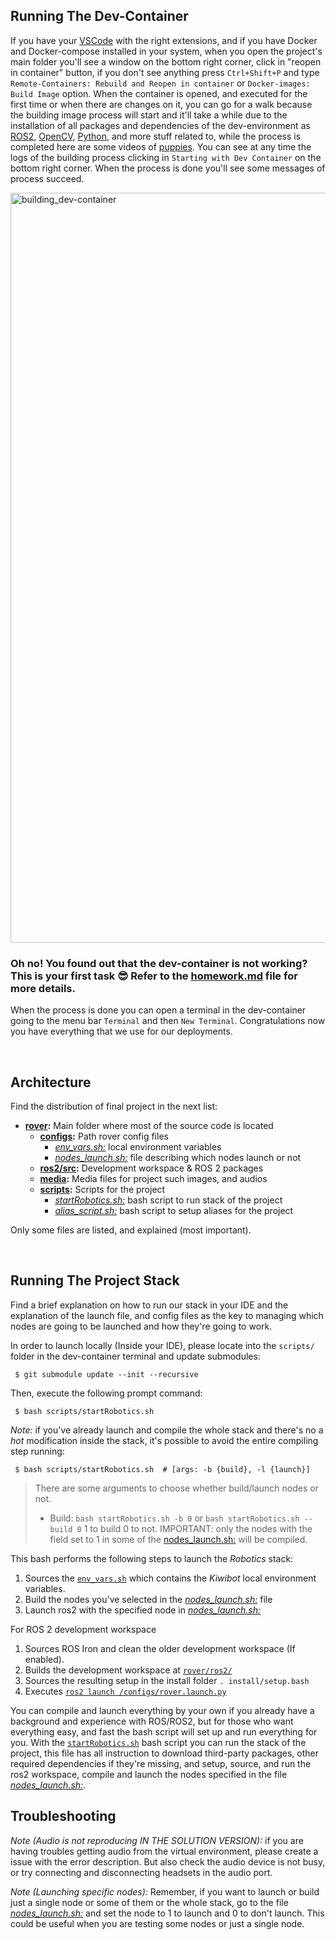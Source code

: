 <!-- ---------------------------------------------------------------------- -->
## **Running The Dev-Container**
 
If you have your [VSCode](https://code.visualstudio.com/) with the right extensions, and if you have Docker and Docker-compose installed in your system, when you open the project's main folder you'll see a window on the bottom right corner, click in "reopen in container" button, if you don't see anything press `Ctrl+Shift+P` and type `Remote-Containers: Rebuild and Reopen in container` or `Docker-images: Build Image` option. When the container is opened, and executed for the first time or when there are changes on it, you can go for a walk because the building image process will start and it'll take a while due to the installation of all packages and dependencies of the dev-environment as [ROS2](https://index.ros.org/doc/ros2/), [OpenCV](https://opencv.org/), [Python](https://www.python.org/), and more stuff related to, while the process is completed here are some videos of [puppies](https://www.youtube.com/watch?v=mRf3-JkwqfU). You can see at any time the logs of the building process clicking in `Starting with Dev Container` on the bottom right corner. When the process is done you'll see some messages of process succeed.
 
<img src="https://user-images.githubusercontent.com/43115782/87437367-d5806200-c5b3-11ea-9bf2-836e45f46ed8.gif" alt="building_dev-container" width="1200">
 
### Oh no! You found out that the dev-container is not working? This is your first task :sunglasses: Refer to the [homework.md](./homework.md) file for more details.

When the process is done you can open a terminal in the dev-container going to the menu bar `Terminal` and then `New Terminal`. Congratulations now you have everything that we use for our deployments.
 

<br />

<!-- ---------------------------------------------------------------------- -->
## **Architecture**
 
Find the distribution of final project in the next list:
 
- **[rover](../rover):** Main folder where most of the source code is located
  - **[configs](../rover/configs):** Path rover config files
     - [*env_vars.sh:*](/rover/configs/env_vars.sh) local environment variables
     - [*nodes_launch.sh:*](/rover/configs/nodes_launch.sh) file describing which nodes launch or not
  - **[ros2/src](../rover/ros2/src):** Development workspace & ROS 2 packages
  - **[media](../rover/media):** Media files for project such images, and audios 
  - **[scripts](../scripts):** Scripts for the project
     - [*startRobotics.sh:*](/scripts/startRobotics.sh) bash script to run stack of the project
     - [*alias_script.sh:*](/scripts/alias_script.sh) bash script to setup aliases for the project


Only some files are listed, and explained (most important).
 
<br />
 

<!-- ---------------------------------------------------------------------- -->
## **Running The Project Stack**
 
Find a brief explanation on how to run our stack in your IDE and the explanation of the launch file, and config files as the key to managing which nodes are going to be launched and how they're going to work.
 
In order to launch locally (Inside your IDE), please locate into the `scripts/` folder in the dev-container terminal and update submodules:

     $ git submodule update --init --recursive

Then, execute the following prompt command:
 
     $ bash scripts/startRobotics.sh

*Note:* if you've already launch and compile the whole stack and there's no a *hot* modification inside the stack, it's possible to avoid the entire compiling step running:

     $ bash scripts/startRobotics.sh  # [args: -b {build}, -l {launch}]

> There are some arguments to choose whether build/launch nodes or not.
>- Build: ```bash startRobotics.sh -b 0``` or ```bash startRobotics.sh --build 0``` 1 to build 0 to not. IMPORTANT: only the nodes with the field set to 1 in some of the [nodes_launch.sh:](../rover/configs/nodes_launch.sh) will be compiled.

This bash performs the following steps to launch the *Robotics* stack:
 
1. Sources the [`env_vars.sh`](../rover/configs/env_vars.sh) which contains the *Kiwibot* local environment variables.
2. Build the nodes you've selected in the [*nodes_launch.sh:*](../rover/configs/nodes_launch.sh) file
3. Launch ros2 with the specified node in [*nodes_launch.sh:*](../rover/configs/nodes_launch.sh)

For ROS 2 development workspace

1. Sources ROS Iron and clean the older development workspace (If enabled).
2. Builds the development workspace at [`rover/ros2/`](rover/ros2)
3. Sources the resulting setup in the install folder `. install/setup.bash`
4. Executes [`ros2 launch /configs/rover.launch.py`](../rover/configs/rover.launch.py)

You can compile and launch everything by your own if you already have a background and experience with ROS/ROS2, but for those who want everything easy, and fast the bash script will set up and run everything for you. With the [``startRobotics.sh``](../scripts/startRobotics.sh) bash script you can run the stack of the project, this file has all instruction to download third-party packages, other required dependencies if they're missing, and setup, source, and run the ros2 workspace, compile and launch the nodes specified in the file [*nodes_launch.sh:*](/rover/configs/nodes_launch.sh).

<!-- ---------------------------------------------------------------------- -->
## Troubleshooting

*Note (Audio is not reproducing IN THE SOLUTION VERSION):* if you are having troubles getting audio from the virtual environment, please create a issue with the error description. But also check the audio device is not busy, or try connecting and disconnecting headsets in the audio port.

*Note (Launching specific nodes):* Remember, if you want to launch or build just a single node or some of them or the whole stack, go to the file [*nodes_launch.sh:*](/rover/configs/nodes_launch.sh) and set the node to 1 to launch and 0 to don't launch. This could be useful when you are testing some nodes or just a single node.

<br />